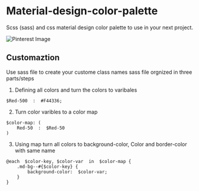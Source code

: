 # Material-design-color-palette
Scss (sass) and css material design color palette to use in your next project. 

![Pinterest Image](https://pin.it/d7i3p7ocqzdbul)

## Customaztion 
Use sass file to create your custome class names 
sass file orgnized in three parts/steps

 1. Defining all colors and turn the colors to varibales
``` 
$Red-500  :  #F44336; 
```
 2. Turn color varibles to a color map
``` 
$color-map: (
	Red-50  :  $Red-50 
)
```
 3. Using map turn all colors to background-color, Color and
    border-color with same name
``` 
@each  $color-key, $color-var  in  $color-map {
	.md-bg--#{$color-key} {
		background-color:  $color-var;
	}
}
```
<!--stackedit_data:
eyJoaXN0b3J5IjpbNDQwNDMyMzQ4LDg2MTI1Njg5OSwtMTMxOT
cxMTEzNSwtMTgwNjEyMjQwMV19
-->